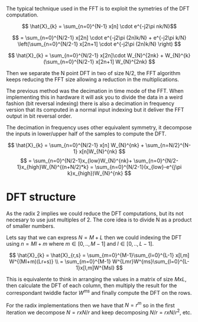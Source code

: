 
The typical technique used in the FFT is to exploit the symetries of the DFT computation.

$$ \hat{X}_{k} = \sum_{n=0}^{N-1} x[n] \cdot e^{-j2\pi nk/N}$$

$$
    = \sum_{n=0}^{N/2-1} x[2n] \cdot e^{-j2\pi (2n)k/N} + 
    e^{-j2\pi k/N} \left(\sum_{n=0}^{N/2-1} x[2n+1] \cdot e^{-j2\pi (2n)k/N} \right)
$$

$$
    \hat{X}_{k} =  \sum_{n=0}^{N/2-1} x[2n]\cdot W_{N}^{2nk} + 
    W_{N}^{k} (\sum_{n=0}^{N/2-1} x[2n+1] W_{N}^{2nk}
$$

Then we separate the N point DFT in two of size N/2, the FFT algorithm keeps reducing the FFT size allowing a reduction in the multiplications.

The previous method was the decimation in time mode of the FFT. When implementing this in hardware it will ask you to divide the data in a weird fashion (bit reversal indexing) there is also a decimation in frequency version that its computed in a normal input indexing but it deliver the FFT output in bit reversal order.

The decimation in frequency uses other equivalent symmetry, it decompose the inputs in lower/upper half of the samples to compute the DFT.

$$
    \hat{X}_{k} = \sum_{n=0}^{N/2-1} x[n] W_{N}^{nk} + \sum_{n=N/2}^{N-1} x[n]W_{N}^{nk}
$$
$$
    = \sum_{n=0}^{N/2-1}x_{low}W_{N}^{nk}+ \sum_{n=0}^{N/2-1}x_{high}W_{N}^{(n+N/2)*k} = \sum_{n=0}^{N/2-1}(x_{low}-e^{j\pi k}x_{high})W_{N}^{nk}
$$




# DFT structure

As the radix 2 implies we could reduce the DFT computations, but its not necesary to use just multiples of 2. 
The core idea is to divide N as a product of smaller numbers. 

Lets say that we can express $N=M+L$ then we could indexing the DFT using $n=Ml+m$ where $m \in [0,..,M-1]$ and $l \in [0,..,L-1]$.

$$
    \hat{X}_{k} = \hat{X}_{r,s} = \sum_{m=0}^{M-1}\sum_{l=0}^{L-1} x[l,m] W^{(Ml+m)(Lr+s)} \\
    = \sum_{m=0}^{M-1} W^{Lmr}W^{ms}\sum_{l=0}^{L-1}x[l,m]W^{Msl}
$$

This is equivalente to think in arranging the values in a matrix of size $MxL$, then calculate the DFT of each column, then multiply the result for the correspondant twiddle factor $W^{ms}$ and finally compute the DFT on the rows.


For the radix implementations then we have that $N=r^{m}$ so in the first iteration we decompose $N= r x N/r$ and keep decomposing $N/r=r x N/r^2$, etc.


 

